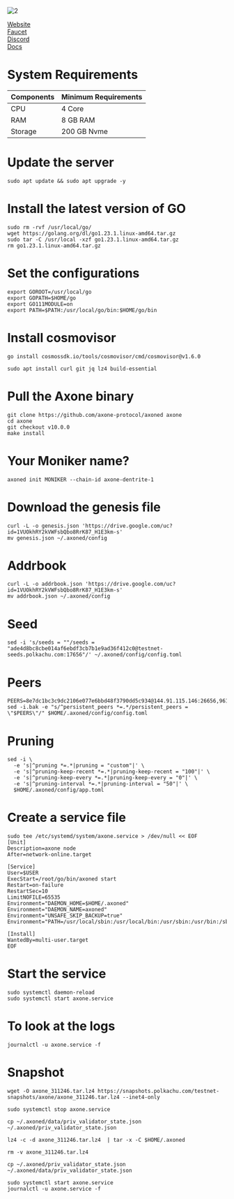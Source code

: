 ![2](https://github.com/user-attachments/assets/8381330e-2d35-4e14-a549-dababb0aa4bf)



[Website](https://axone.xyz/)<br>
[Faucet](https://faucet.vana.org/moksha/)<br>
[Discord](https://discord.gg/UgW9xu92/)<br>
[Docs](https://docs.axone.xyz/technical-documentation/overview/)<br>


# System Requirements
| Components	 | Minimum Requirements | 
| ------------ | ------------ |
| CPU | 4 Core |
| RAM | 8 GB RAM |
| Storage | 200 GB Nvme |



# Update the server

```
sudo apt update && sudo apt upgrade -y
```


# Install the latest version of GO

```
sudo rm -rvf /usr/local/go/
wget https://golang.org/dl/go1.23.1.linux-amd64.tar.gz
sudo tar -C /usr/local -xzf go1.23.1.linux-amd64.tar.gz
rm go1.23.1.linux-amd64.tar.gz
```

# Set the configurations

```
export GOROOT=/usr/local/go
export GOPATH=$HOME/go
export GO111MODULE=on
export PATH=$PATH:/usr/local/go/bin:$HOME/go/bin
```

# Install cosmovisor

```
go install cosmossdk.io/tools/cosmovisor/cmd/cosmovisor@v1.6.0
```



```
sudo apt install curl git jq lz4 build-essential
```


# Pull the Axone binary

```
git clone https://github.com/axone-protocol/axoned axone
cd axone
git checkout v10.0.0
make install
```



# Your Moniker name?

```
axoned init MONIKER --chain-id axone-dentrite-1
```


# Download the genesis file

```
curl -L -o genesis.json 'https://drive.google.com/uc?id=1VUOkhRY2kVWFsbQbo8RrK87_H1E3km-s'
mv genesis.json ~/.axoned/config
```

# Addrbook

```
curl -L -o addrbook.json 'https://drive.google.com/uc?id=1VUOkhRY2kVWFsbQbo8RrK87_H1E3km-s'
mv addrbook.json ~/.axoned/config
```

# Seed
```
sed -i 's/seeds = ""/seeds = "ade4d8bc8cbe014af6ebdf3cb7b1e9ad36f412c0@testnet-seeds.polkachu.com:17656"/' ~/.axoned/config/config.toml
```


# Peers
```
PEERS=8e7dc1bc3c9dc2106e077e6bbd48f3790dd5c934@144.91.115.146:26656,9614c853f70a0010215587a31677b99144e96507@152.228.211.19:26656,e2eeb94a734de5d4cdca408ffb3ef675183105d5@65.109.83.40:29856,8ea05a621d5fdfbda4192ae8369f289ef04c04ba@78.46.74.23:25656,e8838b99dabdbc60d776b359f9929ecbaf7ba82f@65.109.93.58:20056
sed -i.bak -e "s/^persistent_peers *=.*/persistent_peers = \"$PEERS\"/" $HOME/.axoned/config/config.toml
```

# Pruning

```
sed -i \
  -e 's|^pruning *=.*|pruning = "custom"|' \
  -e 's|^pruning-keep-recent *=.*|pruning-keep-recent = "100"|' \
  -e 's|^pruning-keep-every *=.*|pruning-keep-every = "0"|' \
  -e 's|^pruning-interval *=.*|pruning-interval = "50"|' \
  $HOME/.axoned/config/app.toml
```


# Create a service file

```
sudo tee /etc/systemd/system/axone.service > /dev/null << EOF
[Unit]
Description=axone node
After=network-online.target

[Service]
User=$USER
ExecStart=/root/go/bin/axoned start
Restart=on-failure
RestartSec=10
LimitNOFILE=65535
Environment="DAEMON_HOME=$HOME/.axoned"
Environment="DAEMON_NAME=axoned"
Environment="UNSAFE_SKIP_BACKUP=true"
Environment="PATH=/usr/local/sbin:/usr/local/bin:/usr/sbin:/usr/bin:/sbin:/bin:/usr/games:/usr/local/games:/snap/bin:$HOME/.axoned/cosmovisor/current/bin"

[Install]
WantedBy=multi-user.target
EOF
```


# Start the service

```
sudo systemctl daemon-reload
sudo systemctl start axone.service
```


# To look at the logs


```
journalctl -u axone.service -f
```



# Snapshot


```
wget -O axone_311246.tar.lz4 https://snapshots.polkachu.com/testnet-snapshots/axone/axone_311246.tar.lz4 --inet4-only
```


```
sudo systemctl stop axone.service
```

```
cp ~/.axoned/data/priv_validator_state.json  ~/.axoned/priv_validator_state.json
```

```
lz4 -c -d axone_311246.tar.lz4  | tar -x -C $HOME/.axoned
```


```
rm -v axone_311246.tar.lz4
```

```
cp ~/.axoned/priv_validator_state.json  ~/.axoned/data/priv_validator_state.json
```

```
sudo systemctl start axone.service
journalctl -u axone.service -f
```



